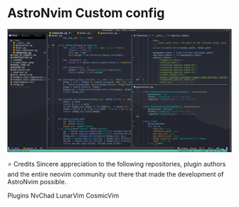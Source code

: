 # AstroNvim Custom config

![my-neovim](my-neovim.jpg)

⭐ Credits
Sincere appreciation to the following repositories, plugin authors and the entire neovim community out there that made the development of AstroNvim possible.

Plugins
NvChad
LunarVim
CosmicVim
